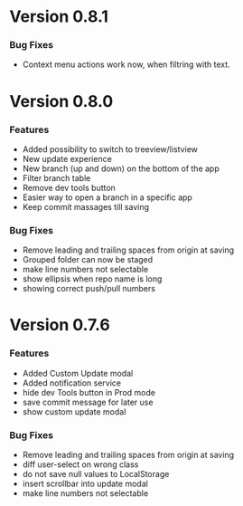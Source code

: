 # Version 0.8.1

### Bug Fixes
* Context menu actions work now, when filtring with text.

# Version 0.8.0
### Features

* Added possibility to switch to treeview/listview
* New update experience
* New branch (up and down) on the bottom of the app
* Filter branch table
* Remove dev tools button
* Easier way to open a branch in a specific app
* Keep commit massages till saving


### Bug Fixes

* Remove leading and trailing spaces from origin at saving
* Grouped folder can now be staged
* make line numbers not selectable
* show ellipsis when repo name is long
* showing correct push/pull numbers


# Version 0.7.6
### Features

* Added Custom Update modal
* Added notification service 
* hide dev Tools button in Prod mode
* save commit message for later use 
* show custom update modal 


### Bug Fixes

* Remove leading and trailing spaces from origin at saving
* diff user-select on wrong class 
* do not save null values to LocalStorage 
* insert scrollbar into update modal
* make line numbers not selectable 
